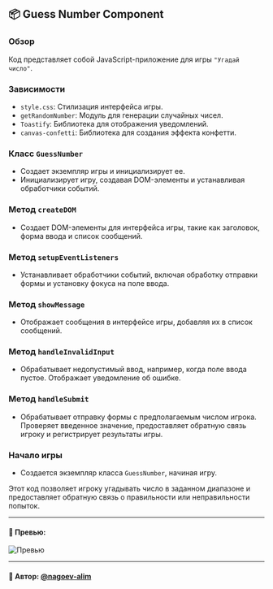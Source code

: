 ## 📦 Guess Number Component

### Обзор
Код представляет собой JavaScript-приложение для игры `"Угадай число"`.

### Зависимости

- `style.css`: Стилизация интерфейса игры.
- `getRandomNumber`: Модуль для генерации случайных чисел.
- `Toastify`: Библиотека для отображения уведомлений.
- `canvas-confetti`: Библиотека для создания эффекта конфетти.

### Класс `GuessNumber`

- Создает экземпляр игры и инициализирует ее.
- Инициализирует игру, создавая DOM-элементы и устанавливая обработчики событий.

### Метод `createDOM`

- Создает DOM-элементы для интерфейса игры, такие как заголовок, форма ввода и список сообщений.

### Метод `setupEventListeners`

- Устанавливает обработчики событий, включая обработку отправки формы и установку фокуса на поле ввода.

### Метод `showMessage`

- Отображает сообщения в интерфейсе игры, добавляя их в список сообщений.

### Метод `handleInvalidInput`

- Обрабатывает недопустимый ввод, например, когда поле ввода пустое. Отображает уведомление об ошибке.

### Метод `handleSubmit`

- Обрабатывает отправку формы с предполагаемым числом игрока. Проверяет введенное значение, предоставляет обратную связь игроку и регистрирует результаты игры.

### Начало игры

- Создается экземпляр класса `GuessNumber`, начиная игру.

Этот код позволяет игроку угадывать число в заданном диапазоне и предоставляет обратную связь о правильности или неправильности попыток.


---
#### 🌄 Превью:
![Превью](https://lh3.googleusercontent.com/drive-viewer/AITFw-wnO2AZsqOJunHyEdcRjMLR-V_LE7OdIeollUaIp57--NjcwxysJFCUyhm2eYg1LJYqKNx0o2D-Jv8bMG4jHVZ386Qu=s1600)


-----
#### 🙌 Автор: [@nagoev-alim](https://github.com/nagoev-alim)

